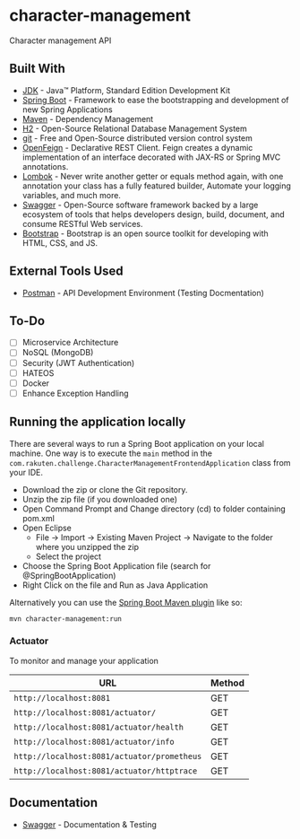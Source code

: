 # character-management
Character management API

## Built With


* 	[JDK](http://www.oracle.com/technetwork/java/javase/downloads/jdk8-downloads-2133151.html) - Java™ Platform, Standard Edition Development Kit 
* 	[Spring Boot](https://spring.io/projects/spring-boot) - Framework to ease the bootstrapping and development of new Spring Applications
* 	[Maven](https://maven.apache.org/) - Dependency Management
* 	[H2](https://www.h2database.com/) - Open-Source Relational Database Management System 
* 	[git](https://git-scm.com/) - Free and Open-Source distributed version control system 
* 	[OpenFeign](https://spring.io/projects/spring-cloud-openfeign) - Declarative REST Client. Feign creates a dynamic implementation of an interface decorated with JAX-RS or Spring MVC annotations.
* 	[Lombok](https://projectlombok.org/) - Never write another getter or equals method again, with one annotation your class has a fully featured builder, Automate your logging variables, and much more.
* 	[Swagger](https://swagger.io/) - Open-Source software framework backed by a large ecosystem of tools that helps developers design, build, document, and consume RESTful Web services.
* 	[Bootstrap](https://maven.apache.org/) - Bootstrap is an open source toolkit for developing with HTML, CSS, and JS.

## External Tools Used

* [Postman](https://www.getpostman.com/) - API Development Environment (Testing Docmentation)

## To-Do

- [ ] Microservice Architecture
- [ ] NoSQL (MongoDB)
- [ ] Security (JWT Authentication)
- [ ] HATEOS
- [ ] Docker
- [ ] Enhance Exception Handling

## Running the application locally

There are several ways to run a Spring Boot application on your local machine. One way is to execute the `main` method in the `com.rakuten.challenge.CharacterManagementFrontendApplication` class from your IDE.

- Download the zip or clone the Git repository.
- Unzip the zip file (if you downloaded one)
- Open Command Prompt and Change directory (cd) to folder containing pom.xml
- Open Eclipse 
   - File -> Import -> Existing Maven Project -> Navigate to the folder where you unzipped the zip
   - Select the project
- Choose the Spring Boot Application file (search for @SpringBootApplication)
- Right Click on the file and Run as Java Application

Alternatively you can use the [Spring Boot Maven plugin](https://docs.spring.io/spring-boot/docs/current/reference/html/build-tool-plugins-maven-plugin.html) like so:

```shell
mvn character-management:run
```

### Actuator

To monitor and manage your application

|  URL |  Method |
|----------|--------------|
|`http://localhost:8081`  						| GET |
|`http://localhost:8081/actuator/`             | GET |
|`http://localhost:8081/actuator/health`    	| GET |
|`http://localhost:8081/actuator/info`      	| GET |
|`http://localhost:8081/actuator/prometheus`| GET |
|`http://localhost:8081/actuator/httptrace` | GET |

## Documentation

* [Swagger](http://localhost:8081/swagger-ui.html) - Documentation & Testing
